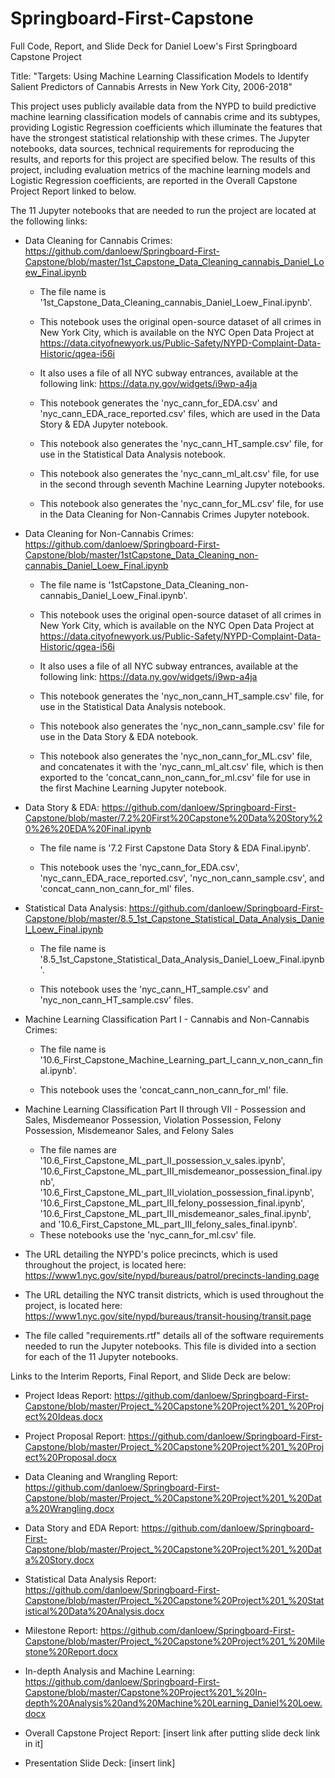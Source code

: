 # Springboard-First-Capstone
Full Code, Report, and Slide Deck for Daniel Loew's First Springboard Capstone Project

Title: "Targets: Using Machine Learning Classification Models to Identify Salient Predictors of Cannabis Arrests in New York City, 2006-2018"

This project uses publicly available data from the NYPD to build predictive machine learning classification models of cannabis crime and its subtypes, providing Logistic Regression coefficients which illuminate the features that have the strongest statistical relationship with these crimes. The Jupyter notebooks, data sources, technical requirements for reproducing the results, and reports for this project are specified below. The results of this project, including evaluation metrics of the machine learning models and Logistic Regression coefficients, are reported in the Overall Capstone Project Report linked to below. 

The 11 Jupyter notebooks that are needed to run the project are located at the following links:
  - Data Cleaning for Cannabis Crimes: https://github.com/danloew/Springboard-First-Capstone/blob/master/1st_Capstone_Data_Cleaning_cannabis_Daniel_Loew_Final.ipynb
  
    - The file name is '1st_Capstone_Data_Cleaning_cannabis_Daniel_Loew_Final.ipynb'.
    
    - This notebook uses the original open-source dataset of all crimes in New York City, which is available on the NYC Open 
     Data Project at https://data.cityofnewyork.us/Public-Safety/NYPD-Complaint-Data-Historic/qgea-i56i
     
    - It also uses a file of all NYC subway entrances, available at the following link: https://data.ny.gov/widgets/i9wp-a4ja
    
    - This notebook generates the 'nyc_cann_for_EDA.csv' and 'nyc_cann_EDA_race_reported.csv' files, which are used in the Data Story & EDA Jupyter notebook.
    
    - This notebook also generates the 'nyc_cann_HT_sample.csv' file, for use in the Statistical Data Analysis notebook.
    
    - This notebook also generates the 'nyc_cann_ml_alt.csv' file, for use in the second through seventh Machine Learning Jupyter notebooks.
     
    - This notebook also generates the 'nyc_cann_for_ML.csv' file, for use in the Data Cleaning for Non-Cannabis Crimes Jupyter notebook.
    
  - Data Cleaning for Non-Cannabis Crimes: https://github.com/danloew/Springboard-First-Capstone/blob/master/1stCapstone_Data_Cleaning_non-cannabis_Daniel_Loew_Final.ipynb
  
    - The file name is '1stCapstone_Data_Cleaning_non-cannabis_Daniel_Loew_Final.ipynb'.
    
    - This notebook uses the original open-source dataset of all crimes in New York City, which is available on the NYC Open 
     Data Project at https://data.cityofnewyork.us/Public-Safety/NYPD-Complaint-Data-Historic/qgea-i56i
     
    - It also uses a file of all NYC subway entrances, available at the following link: https://data.ny.gov/widgets/i9wp-a4ja 
    
    - This notebook generates the 'nyc_non_cann_HT_sample.csv' file, for use in the Statistical Data Analysis notebook.
    
    - This notebook also generates the 'nyc_non_cann_sample.csv' file for use in the Data Story & EDA notebook.
    
    - This notebook also generates the 'nyc_non_cann_for_ML.csv' file, and concatenates it with the 'nyc_cann_ml_alt.csv' file, which is then exported to the 'concat_cann_non_cann_for_ml.csv' file for use in the first Machine Learning Jupyter notebook.

  - Data Story & EDA: https://github.com/danloew/Springboard-First-Capstone/blob/master/7.2%20First%20Capstone%20Data%20Story%20%26%20EDA%20Final.ipynb
   
    - The file name is '7.2 First Capstone Data Story & EDA Final.ipynb'.
    
    - This notebook uses the 'nyc_cann_for_EDA.csv', 'nyc_cann_EDA_race_reported.csv', 'nyc_non_cann_sample.csv', and 'concat_cann_non_cann_for_ml' files.
    
  - Statistical Data Analysis: https://github.com/danloew/Springboard-First-Capstone/blob/master/8.5_1st_Capstone_Statistical_Data_Analysis_Daniel_Loew_Final.ipynb
  
    - The file name is '8.5_1st_Capstone_Statistical_Data_Analysis_Daniel_Loew_Final.ipynb'.
    
    - This notebook uses the 'nyc_cann_HT_sample.csv' and 'nyc_non_cann_HT_sample.csv' files.
    
- Machine Learning Classification Part I - Cannabis and Non-Cannabis Crimes: 

  - The file name is '10.6_First_Capstone_Machine_Learning_part_I_cann_v_non_cann_final.ipynb'.
  
  - This notebook uses the 'concat_cann_non_cann_for_ml' file.
  
- Machine Learning Classification Part II through VII - Possession and Sales, Misdemeanor Possession, Violation Possession, Felony Possession, Misdemeanor Sales, and Felony Sales

  - The file names are '10.6_First_Capstone_ML_part_II_possession_v_sales.ipynb', '10.6_First_Capstone_ML_part_III_misdemeanor_possession_final.ipynb', '10.6_First_Capstone_ML_part_III_violation_possession_final.ipynb', '10.6_First_Capstone_ML_part_III_felony_possession_final.ipynb', '10.6_First_Capstone_ML_part_III_misdemeanor_sales_final.ipynb', and '10.6_First_Capstone_ML_part_III_felony_sales_final.ipynb'.
  - These notebooks use the 'nyc_cann_for_ml.csv' file.
  
- The URL detailing the NYPD's police precincts, which is used throughout the project, is located here: https://www1.nyc.gov/site/nypd/bureaus/patrol/precincts-landing.page
- The URL detailing the NYC transit districts, which is used throughout the project, is located here: https://www1.nyc.gov/site/nypd/bureaus/transit-housing/transit.page 

- The file called "requirements.rtf" details all of the software requirements needed to run the Jupyter notebooks. This file is divided into a section for each of the 11 Jupyter notebooks.

Links to the Interim Reports, Final Report, and Slide Deck are below:
- Project Ideas Report: https://github.com/danloew/Springboard-First-Capstone/blob/master/Project_%20Capstone%20Project%201_%20Project%20Ideas.docx

- Project Proposal Report: https://github.com/danloew/Springboard-First-Capstone/blob/master/Project_%20Capstone%20Project%201_%20Project%20Proposal.docx

- Data Cleaning and Wrangling Report: https://github.com/danloew/Springboard-First-Capstone/blob/master/Project_%20Capstone%20Project%201_%20Data%20Wrangling.docx

- Data Story and EDA Report: https://github.com/danloew/Springboard-First-Capstone/blob/master/Project_%20Capstone%20Project%201_%20Data%20Story.docx

- Statistical Data Analysis Report: https://github.com/danloew/Springboard-First-Capstone/blob/master/Project_%20Capstone%20Project%201_%20Statistical%20Data%20Analysis.docx

- Milestone Report: https://github.com/danloew/Springboard-First-Capstone/blob/master/Project_%20Capstone%20Project%201_%20Milestone%20Report.docx

- In-depth Analysis and Machine Learning: https://github.com/danloew/Springboard-First-Capstone/blob/master/Capstone%20Project%201_%20In-depth%20Analysis%20and%20Machine%20Learning_Daniel%20Loew.docx

- Overall Capstone Project Report: [insert link after putting slide deck link in it]

- Presentation Slide Deck: [insert link]
